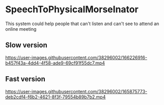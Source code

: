 # SpeechToPhysicalMorseInator

This system could help people that can't listen and can't see to attend an online meeting
## Slow version
https://user-images.githubusercontent.com/38296002/166226916-b457f43a-4dd4-4f58-ade9-69cf91f55dc7.mp4

## Fast version
https://user-images.githubusercontent.com/38296002/165875773-deb2cdf4-f6b2-4621-8f3f-79554b89b7b2.mp4
